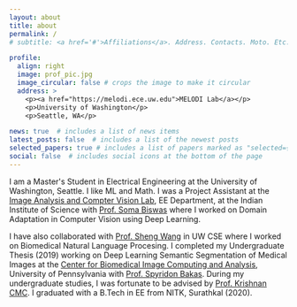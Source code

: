 ```yaml
---
layout: about
title: about
permalink: /
# subtitle: <a href='#'>Affiliations</a>. Address. Contacts. Moto. Etc.

profile:
  align: right
  image: prof_pic.jpg
  image_circular: false # crops the image to make it circular
  address: >
    <p><a href="https://melodi.ece.uw.edu">MELODI Lab</a></p>
    <p>University of Washington</p>
    <p>Seattle, WA</p>

news: true  # includes a list of news items
latest_posts: false  # includes a list of the newest posts
selected_papers: true # includes a list of papers marked as "selected={true}"
social: false  # includes social icons at the bottom of the page
---
```


I am a Master's Student in Electrical Engineering at the University of Washington, Seattle. I like ML and Math. I was a Project Assistant at the [Image Analysis and Compter Vision Lab](https://sites.google.com/iisc.ac.in/somabiswas/iacv-lab-iisc), EE Department, at the Indian Institute of Science with [Prof. Soma Biswas](https://ee.iisc.ac.in/soma-biswas/) where I worked on Domain Adaptation in Computer Vision using Deep Learning.

I have also collaborated with [Prof. Sheng Wang](https://homes.cs.washington.edu/~swang/) in UW CSE where I worked on Biomedical Natural Language Procesing.
I completed my Undergraduate Thesis (2019) working on Deep Learning Semantic Segmentation of Medical Images at the [Center for Biomedical Image Computing and Analysis](https://www.med.upenn.edu/cbica/), University of Pennsylvania with [Prof. Spyridon Bakas](https://www.med.upenn.edu/cbica/sbakas/). During my undergraduate studies, I was fortunate to be advised by [Prof. Krishnan CMC](https://sites.google.com/view/krishnan-chemmangat). 
I graduated with a B.Tech in EE from NITK, Surathkal (2020).

